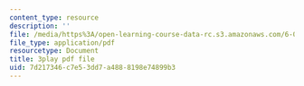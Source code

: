 ```yaml
---
content_type: resource
description: ''
file: /media/https%3A/open-learning-course-data-rc.s3.amazonaws.com/6-034-artificial-intelligence-fall-2010/7d217346c7e53dd7a4888198e74899b3_j1H3jAAGlEA.pdf
file_type: application/pdf
resourcetype: Document
title: 3play pdf file
uid: 7d217346-c7e5-3dd7-a488-8198e74899b3
---
```

